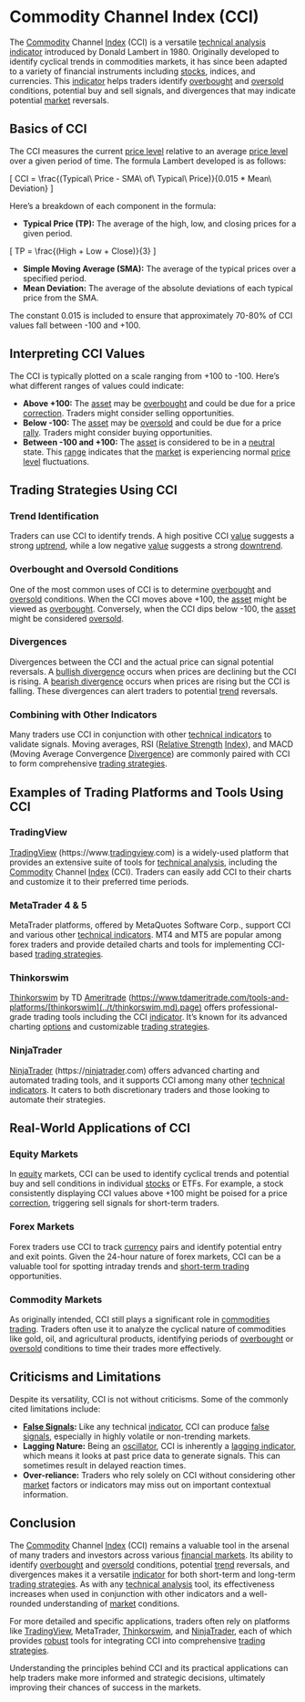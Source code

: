 # Commodity Channel Index (CCI)

The [Commodity](../c/commodity.md) Channel [Index](../i/index_instrument.md) (CCI) is a versatile [technical analysis](../t/technical_analysis.md) [indicator](../i/indicator.md) introduced by Donald Lambert in 1980. Originally developed to identify cyclical trends in commodities markets, it has since been adapted to a variety of financial instruments including [stocks](../s/stock.md), indices, and currencies. This [indicator](../i/indicator.md) helps traders identify [overbought](../o/overbought.md) and [oversold](../o/oversold.md) conditions, potential buy and sell signals, and divergences that may indicate potential [market](../m/market.md) reversals.

## Basics of CCI

The CCI measures the current [price level](../p/price_level.md) relative to an average [price level](../p/price_level.md) over a given period of time. The formula Lambert developed is as follows:

\[ CCI = \frac{(Typical\ Price - SMA\ of\ Typical\ Price)}{0.015 * Mean\ Deviation} \]

Here’s a breakdown of each component in the formula:

- **Typical Price (TP):** The average of the high, low, and closing prices for a given period.

\[ TP = \frac{(High + Low + Close)}{3} \]

- **Simple Moving Average (SMA):** The average of the typical prices over a specified period.
- **Mean Deviation:** The average of the absolute deviations of each typical price from the SMA.

The constant 0.015 is included to ensure that approximately 70-80% of CCI values fall between -100 and +100.

## Interpreting CCI Values

The CCI is typically plotted on a scale ranging from +100 to -100. Here’s what different ranges of values could indicate:

- **Above +100:** The [asset](../a/asset.md) may be [overbought](../o/overbought.md) and could be due for a price [correction](../c/correction.md). Traders might consider selling opportunities.
- **Below -100:** The [asset](../a/asset.md) may be [oversold](../o/oversold.md) and could be due for a price [rally](../r/rally.md). Traders might consider buying opportunities.
- **Between -100 and +100:** The [asset](../a/asset.md) is considered to be in a [neutral](../n/neutral.md) state. This [range](../r/range.md) indicates that the [market](../m/market.md) is experiencing normal [price level](../p/price_level.md) fluctuations.

## Trading Strategies Using CCI

### Trend Identification

Traders can use CCI to identify trends. A high positive CCI [value](../v/value.md) suggests a strong [uptrend](../u/uptrend.md), while a low negative [value](../v/value.md) suggests a strong [downtrend](../d/downtrend.md).

### Overbought and Oversold Conditions

One of the most common uses of CCI is to determine [overbought](../o/overbought.md) and [oversold](../o/oversold.md) conditions. When the CCI moves above +100, the [asset](../a/asset.md) might be viewed as [overbought](../o/overbought.md). Conversely, when the CCI dips below -100, the [asset](../a/asset.md) might be considered [oversold](../o/oversold.md).

### Divergences

Divergences between the CCI and the actual price can signal potential reversals. A [bullish divergence](../b/bullish_divergence.md) occurs when prices are declining but the CCI is rising. A [bearish divergence](../b/bearish_divergence.md) occurs when prices are rising but the CCI is falling. These divergences can alert traders to potential [trend](../t/trend.md) reversals.

### Combining with Other Indicators

Many traders use CCI in conjunction with other [technical indicators](../t/technical_indicators.md) to validate signals. Moving averages, RSI ([Relative Strength](../r/relative_strength.md) [Index](../i/index_instrument.md)), and MACD (Moving Average Convergence [Divergence](../d/divergence.md)) are commonly paired with CCI to form comprehensive [trading strategies](../t/trading_strategies.md).

## Examples of Trading Platforms and Tools Using CCI

### TradingView

[TradingView](../t/tradingview.md) (https://www.[tradingview](../t/tradingview.md).com) is a widely-used platform that provides an extensive suite of tools for [technical analysis](../t/technical_analysis.md), including the [Commodity](../c/commodity.md) Channel [Index](../i/index_instrument.md) (CCI). Traders can easily add CCI to their charts and customize it to their preferred time periods.

### MetaTrader 4 & 5

MetaTrader platforms, offered by MetaQuotes Software Corp., support CCI and various other [technical indicators](../t/technical_indicators.md). MT4 and MT5 are popular among forex traders and provide detailed charts and tools for implementing CCI-based [trading strategies](../t/trading_strategies.md).

### Thinkorswim

[Thinkorswim](../t/thinkorswim.md) by TD [Ameritrade](../a/ameritrade.md) (https://www.tdameritrade.com/tools-and-platforms/[thinkorswim](../t/thinkorswim.md).page) offers professional-grade trading tools including the CCI [indicator](../i/indicator.md). It’s known for its advanced charting [options](../o/options.md) and customizable [trading strategies](../t/trading_strategies.md).

### NinjaTrader

[NinjaTrader](../n/ninjatrader.md) (https://[ninjatrader](../n/ninjatrader.md).com) offers advanced charting and automated trading tools, and it supports CCI among many other [technical indicators](../t/technical_indicators.md). It caters to both discretionary traders and those looking to automate their strategies.

## Real-World Applications of CCI

### Equity Markets

In [equity](../e/equity.md) markets, CCI can be used to identify cyclical trends and potential buy and sell conditions in individual [stocks](../s/stock.md) or ETFs. For example, a stock consistently displaying CCI values above +100 might be poised for a price [correction](../c/correction.md), triggering sell signals for short-term traders.

### Forex Markets

Forex traders use CCI to track [currency](../c/currency.md) pairs and identify potential entry and exit points. Given the 24-hour nature of forex markets, CCI can be a valuable tool for spotting intraday trends and [short-term trading](../s/short-term_trading.md) opportunities.

### Commodity Markets

As originally intended, CCI still plays a significant role in [commodities trading](../c/commodities_trading.md). Traders often use it to analyze the cyclical nature of commodities like gold, oil, and agricultural products, identifying periods of [overbought](../o/overbought.md) or [oversold](../o/oversold.md) conditions to time their trades more effectively.

## Criticisms and Limitations

Despite its versatility, CCI is not without criticisms. Some of the commonly cited limitations include:

- **[False Signals](../f/false_signals_in_trading.md):** Like any technical [indicator](../i/indicator.md), CCI can produce [false signals](../f/false_signals_in_trading.md), especially in highly volatile or non-trending markets.
- **Lagging Nature:** Being an [oscillator](../o/oscillator.md), CCI is inherently a [lagging indicator](../l/lagging_indicator.md), which means it looks at past price data to generate signals. This can sometimes result in delayed reaction times.
- **Over-reliance:** Traders who rely solely on CCI without considering other [market](../m/market.md) factors or indicators may miss out on important contextual information.

## Conclusion

The [Commodity](../c/commodity.md) Channel [Index](../i/index_instrument.md) (CCI) remains a valuable tool in the arsenal of many traders and investors across various [financial markets](../f/financial_market.md). Its ability to identify [overbought](../o/overbought.md) and [oversold](../o/oversold.md) conditions, potential [trend](../t/trend.md) reversals, and divergences makes it a versatile [indicator](../i/indicator.md) for both short-term and long-term [trading strategies](../t/trading_strategies.md). As with any [technical analysis](../t/technical_analysis.md) tool, its effectiveness increases when used in conjunction with other indicators and a well-rounded understanding of [market](../m/market.md) conditions.

For more detailed and specific applications, traders often rely on platforms like [TradingView](../t/tradingview.md), MetaTrader, [Thinkorswim](../t/thinkorswim.md), and [NinjaTrader](../n/ninjatrader.md), each of which provides [robust](../r/robust.md) tools for integrating CCI into comprehensive [trading strategies](../t/trading_strategies.md).

Understanding the principles behind CCI and its practical applications can help traders make more informed and strategic decisions, ultimately improving their chances of success in the markets.